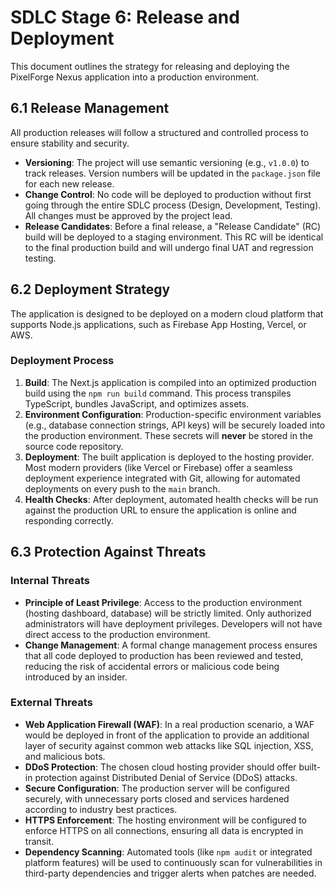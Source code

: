 # SDLC Stage 6: Release and Deployment

This document outlines the strategy for releasing and deploying the PixelForge Nexus application into a production environment.

## 6.1 Release Management

All production releases will follow a structured and controlled process to ensure stability and security.

- **Versioning**: The project will use semantic versioning (e.g., `v1.0.0`) to track releases. Version numbers will be updated in the `package.json` file for each new release.
- **Change Control**: No code will be deployed to production without first going through the entire SDLC process (Design, Development, Testing). All changes must be approved by the project lead.
- **Release Candidates**: Before a final release, a "Release Candidate" (RC) build will be deployed to a staging environment. This RC will be identical to the final production build and will undergo final UAT and regression testing.

## 6.2 Deployment Strategy

The application is designed to be deployed on a modern cloud platform that supports Node.js applications, such as Firebase App Hosting, Vercel, or AWS.

### Deployment Process
1.  **Build**: The Next.js application is compiled into an optimized production build using the `npm run build` command. This process transpiles TypeScript, bundles JavaScript, and optimizes assets.
2.  **Environment Configuration**: Production-specific environment variables (e.g., database connection strings, API keys) will be securely loaded into the production environment. These secrets will **never** be stored in the source code repository.
3.  **Deployment**: The built application is deployed to the hosting provider. Most modern providers (like Vercel or Firebase) offer a seamless deployment experience integrated with Git, allowing for automated deployments on every push to the `main` branch.
4.  **Health Checks**: After deployment, automated health checks will be run against the production URL to ensure the application is online and responding correctly.

## 6.3 Protection Against Threats

### Internal Threats
- **Principle of Least Privilege**: Access to the production environment (hosting dashboard, database) will be strictly limited. Only authorized administrators will have deployment privileges. Developers will not have direct access to the production environment.
- **Change Management**: A formal change management process ensures that all code deployed to production has been reviewed and tested, reducing the risk of accidental errors or malicious code being introduced by an insider.

### External Threats
- **Web Application Firewall (WAF)**: In a real production scenario, a WAF would be deployed in front of the application to provide an additional layer of security against common web attacks like SQL injection, XSS, and malicious bots.
- **DDoS Protection**: The chosen cloud hosting provider should offer built-in protection against Distributed Denial of Service (DDoS) attacks.
- **Secure Configuration**: The production server will be configured securely, with unnecessary ports closed and services hardened according to industry best practices.
- **HTTPS Enforcement**: The hosting environment will be configured to enforce HTTPS on all connections, ensuring all data is encrypted in transit.
- **Dependency Scanning**: Automated tools (like `npm audit` or integrated platform features) will be used to continuously scan for vulnerabilities in third-party dependencies and trigger alerts when patches are needed.
